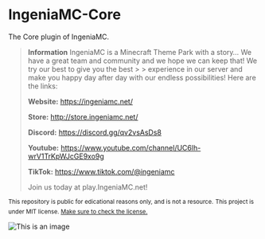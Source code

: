 # IngeniaMC-Core
The Core plugin of IngeniaMC.


> **Information**
> IngeniaMC is a Minecraft Theme Park with a story… We have a great team and community and we hope we can keep that! We try our best to give you the best > > experience in our server and make you happy day after day with our endless possibilities! Here are the links:
> 
> **Website:**
> https://ingeniamc.net/
> 
> **Store:**
> http://store.ingeniamc.net/
> 
> **Discord:**
> https://discord.gg/qv2vsAsDs8
> 
> **Youtube:**
> https://www.youtube.com/channel/UC6lh-wrV1TrKpWJcGE9xo9g
> 
> **TikTok:**
> https://www.tiktok.com/@ingeniamc
> 
> Join us today at play.IngeniaMC.net!





<sup>This repository is public for edicational reasons only, and is not a resource.</sup>
<sup>This project is under MIT license. [Make sure to check the license.](LICENSE.txt)</sup>

![This is an image](https://ingeniamc.net/images/Discord-Banner.png)
